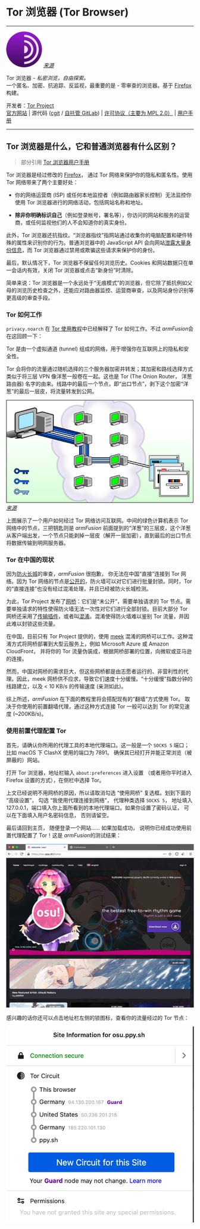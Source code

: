 # Tor 浏览器 (Tor Browser)

---

<img src="images/logo.svg" height=96> [*来源*](https://gitweb.torproject.org/tor-browser.git/tree/browser/branding/official/firefox.svg?h=tor-browser-78.5.0esr-10.5-1)

Tor 浏览器 - *私密浏览，自由探索。*  
一个匿名、加密、抗追踪、反监视，最重要的是 - 零审查的浏览器。基于 [Firefox](https://www.mozilla.org/en-US/firefox/new/) 构建。

开发者：[Tor Project](https://www.torproject.org/zh-CN/about/people/)  
[官方网站](https://www.torproject.org/zh-CN/) | 源代码 ([cgit](https://gitweb.torproject.org/tor-browser.git/) / [自托管 GitLab](https://gitlab.torproject.org/tpo/applications/tor-browser)) | [许可协议（主要为 MPL 2.0）](https://www.mozilla.org/en-US/MPL/2.0/) | [用户手册](https://tb-manual.torproject.org/zh-CN/)

---

## Tor 浏览器是什么，它和普通浏览器有什么区别？

> 部分引用 [Tor 浏览器用户手册](https://tb-manual.torproject.org/zh-CN/about/)

Tor 浏览器是经过修改的 [Firefox](https://www.mozilla.org/zh-CN/firefox/new/)， 通过 Tor 网络来保护你的隐私和匿名性。使用 Tor 网络带来了两个主要好处：

- 你的网络运营商 (ISP) 或任何本地监控者（例如路由器家长控制）无法监控你使用 Tor 浏览器进行的网络活动，包括网站名称和地址。

- **除非你明确标识自己**（例如登录帐号，署名等），你访问的网站和服务的运营商，或任何监视他们的人不会知道你的真实身份。

此外，Tor 浏览器还抗指纹。“浏览器指纹”指网站通过收集你的电脑配置和硬件特殊的属性来识别你的行为。普通浏览器中的 JavaScript API 会向网站[泄露大量身份信息](https://browserleaks.com/)，而 Tor 浏览器通过禁用或欺骗这些请求来保护你的身份。

最后，默认情况下，Tor 浏览器不保留任何浏览历史。Cookies 和网站数据只在单一会话内有效，关闭 Tor 浏览器或点击“新身份”时清除。

简单来说：Tor 浏览器是一个永远处于“无痕模式”的浏览器，但它除了抵抗例如父母的浏览历史检查之外，还能应对路由器监控、运营商审查，以及网站身份识别等更高级的审查手段。

### Tor 如何工作

`privacy.noarch` 在 [Tor 使用教程]()中已经解释了 Tor 如何工作。不过 *armFusion*会在这回顾一下：

Tor 是由一个虚拟通道 (tunnel) 组成的网络，用于增强你在互联网上的隐私和安全性。

Tor 会将你的流量通过随机选择的三个服务器加密并转发；其加密和路线选择方式类似于将三层 VPN 像洋葱一般卷在一起。这也是 Tor (The Onion Router， 洋葱路由器) 名字的由来。线路中的最后一个节点，即“出口节点”，剥下这个加密“洋葱”的最后一层皮，将流量转发到公网。

![](images/how-tor-works.webp) [*来源*](https://tb-manual.torproject.org/about/)

上图展示了一个用户如何经过 Tor 网络访问互联网。中间的绿色计算机表示 Tor 网络中的节点，三把钥匙则是 *armFusion* 前面提到的“洋葱”的三层皮，这个洋葱从客户端出发，一个节点只能剥掉一层皮（解开一层加密），直到最后的出口节点将数据传输到明网服务器。

### Tor 在中国的现状

因为[防火长城](https://zh.wikipedia.org/wiki/防火长城)的审查，*armFusion* 很抱歉， 你无法在中国“直接”连接到 Tor 网络。因为 Tor 网络的节点是[公开的](https://metrics.torproject.org/rs.html)，防火墙可以对它们进行批量封锁。同时，Tor 的“直接连接”也没有经过混淆处理，并且已经被防火长城检测。

为此，Tor Project 发布了[网桥](https://tb-manual.torproject.org/zh-CN/bridges/)：它们是“未公开”，需要单独请求的 Tor 节点。需要单独请求的特性使得防火墙无法一次性对它们进行全部封锁。目前大部分 Tor 网桥还采用了[传输插件](https://2019.www.torproject.org/docs/pluggable-transports.html.en)，或者叫[混淆](https://en.wikipedia.org/wiki/Obfuscation_(software))。混淆使得防火墙难以鉴别 Tor 流量，并因此难以封锁这些流量。

在中国，目前只有 Tor Project 提供的，使用 [meek](https://trac.torproject.org/projects/tor/wiki/doc/meek) 混淆的网桥可以工作。这种混淆方式将网桥部署到大型云服务上，例如 Microsoft Azure 或 Amazon CloudFront， 并将你的 Tor 流量伪装成，根据网桥部署的位置，向微软或亚马逊的连接。

然而，中国对网桥的需求巨大，但这些网桥都是由志愿者运行的、非营利性的代理。因此，meek 网桥供不应求，导致它们速度十分缓慢。“十分缓慢”指数分钟的线路建立，以及 < 10 KB/s 的传输速度 (亲测如此)。

综上所述，*armFusion* 在下面的教程里将会搭配现有的“翻墙”方式使用 Tor。 取决于你使用的前置翻墙代理，通过这种方式连接 Tor 一般可以达到 Tor 的常见速度 (~200KB/s)。

### 使用前置代理配置 Tor

首先，请确认你所用的代理工具的本地代理端口。这一般是一个 `SOCKS 5` 端口；比如 macOS 下 ClashX 使用的端口为 7891。 确保其已经打开并能正常浏览（被屏蔽的）网站。

打开 Tor 浏览器，地址栏输入 `about:preferences` 进入设置 （或者用你平时进入 Firefox 设置的方式），在侧栏中选择 Tor。

上文已经说明不用网桥的原因，所以请取消勾选 “使用网桥” 复选框。划到下面的 “高级设置”， 勾选 “我使用代理连接到网络”， 代理种类选择 `SOCKS 5`， 地址填入 127.0.0.1，端口填入你上面所看到的本地代理端口。如果你设置了密码认证， 可以在下面填入用户名密码信息， 否则请留空。

最后请回到主页， 随便登录一个网站...... 如果加载成功， 说明你已经成功使用前置代理配置了 Tor！这是 *armFusion*的测试结果：

![osu1](images/osu1.webp)

感兴趣的话你还可以点击地址栏左侧的锁图标，查看你的流量经过的 Tor 节点：

![osu2](images/osu2.webp)

